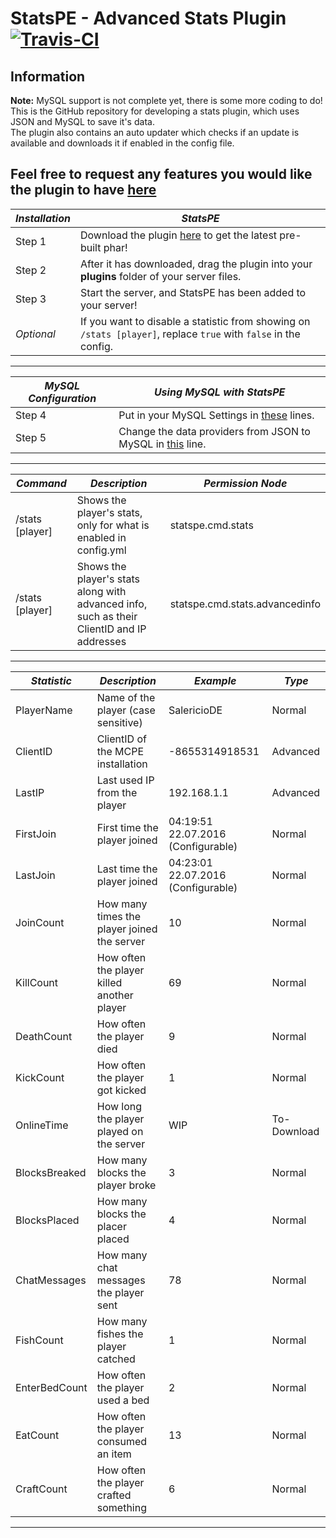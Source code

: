 # StatsPE - Advanced Stats Plugin [![Travis-CI](https://travis-ci.org/SalmonGER/StatsPE.svg?branch=master)](https://travis-ci.org/SalmonGER/StatsPE)

## Information

**Note:** MySQL support is not complete yet, there is some more coding to do!<br>
This is the GitHub repository for developing a stats plugin, which uses JSON and MySQL to save it's data.<br>
The plugin also contains an auto updater which checks if an update is available and downloads it if enabled in the config file.<br>

## Feel free to request any features you would like the plugin to have [here](https://github.com/SalmonGER/StatsPE/issues/1)

**_Installation_** | **_StatsPE_**
------------------ | -------------------------------------------------------------------------------------------------------------------
Step 1             | Download the plugin [here](https://github.com/SalmonGER/StatsPE/releases/latest/) to get the latest pre-built phar!
Step 2             | After it has downloaded, drag the plugin into your **plugins** folder of your server files.
Step 3             | Start the server, and StatsPE has been added to your server!
_Optional_         | If you want to disable a statistic from showing on `/stats [player]`, replace `true` with `false` in the config.

--------------------------------------------------------------------------------

**_MySQL Configuration_** | **_Using MySQL with StatsPE_**
------------------------- | -------------------------------------------------------------------------------------------------------------------------------------------
Step 4                    | Put in your MySQL Settings in [these](https://github.com/SalmonGER/StatsPE/blob/master/resources/config.yml#L24-L29) lines.
Step 5                    | Change the data providers from JSON to MySQL in [this](https://github.com/SalmonGER/StatsPE/blob/master/resources/config.yml#L20-L22) line.

--------------------------------------------------------------------------------

**_Command_**   | **_Description_**                                                                          | **_Permission Node_**
--------------- | ------------------------------------------------------------------------------------------ | ------------------------------
/stats [player] | Shows the player's stats, only for what is enabled in config.yml                           | statspe.cmd.stats
/stats [player] | Shows the player's stats along with advanced info, such as their ClientID and IP addresses | statspe.cmd.stats.advancedinfo

--------------------------------------------------------------------------------

**_Statistic_** | **_Description_**                           | **_Example_**                      | **_Type_**
--------------- | ------------------------------------------- | ---------------------------------- | -----------
PlayerName      | Name of the player (case sensitive)         | SalericioDE                        | Normal
ClientID        | ClientID of the MCPE installation           | -8655314918531                     | Advanced
LastIP          | Last used IP from the player                | 192.168.1.1                        | Advanced
FirstJoin       | First time the player joined                | 04:19:51 22.07.2016 (Configurable) | Normal
LastJoin        | Last time the player joined                 | 04:23:01 22.07.2016 (Configurable) | Normal
JoinCount       | How many times the player joined the server | 10                                 | Normal
KillCount       | How often the player killed another player  | 69                                 | Normal
DeathCount      | How often the player died                   | 9                                  | Normal
KickCount       | How often the player got kicked             | 1                                  | Normal
OnlineTime      | How long the player played on the server    | WIP                                | To-Download
BlocksBreaked   | How many blocks the player broke            | 3                                  | Normal
BlocksPlaced    | How many blocks the placer placed           | 4                                  | Normal
ChatMessages    | How many chat messages the player sent      | 78                                 | Normal
FishCount       | How many fishes the player catched          | 1                                  | Normal
EnterBedCount   | How often the player used a bed             | 2                                  | Normal
EatCount        | How often the player consumed an item       | 13                                 | Normal
CraftCount      | How often the player crafted something      | 6                                  | Normal

--------------------------------------------------------------------------------
